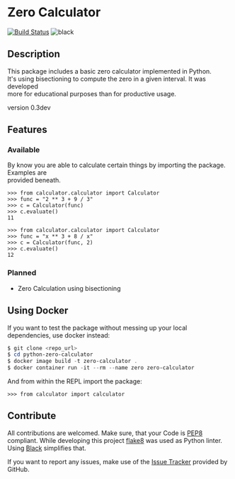 # Zero Calculator #
[![Build Status](https://travis-ci.org/DahlitzFlorian/python-zero-calculator.svg?branch=master)](https://travis-ci.org/DahlitzFlorian/python-zero-calculator)
![black](https://img.shields.io/badge/code%20style-black-000000.svg)
## Description ##
This package includes a basic zero calculator implemented in Python.<br>
It's using bisectioning to compute the zero in a given interval. It was developed<br>
more for educational purposes than for productive usage.

version 0.3dev

## Features ##
### Available ###
By know you are able to calculate certain things by importing the package. Examples are<br>
provided beneath.

```python3
>>> from calculator.calculator import Calculator
>>> func = "2 ** 3 + 9 / 3"
>>> c = Calculator(func)
>>> c.evaluate()
11
```

```python3
>>> from calculator.calculator import Calculator
>>> func = "x ** 3 + 8 / x"
>>> c = Calculator(func, 2)
>>> c.evaluate()
12
```

### Planned ###
- Zero Calculation using bisectioning

## Using Docker ##
If you want to test the package without messing up your local
dependencies, use docker instead:

```PowerShell
$ git clone <repo_url>
$ cd python-zero-calculator
$ docker image build -t zero-calculator .
$ docker container run -it --rm --name zero zero-calculator
```

And from within the REPL import the package:

```python3
>>> from calculator import calculator
```

## Contribute ##
All contributions are welcomed. Make sure, that your Code is
[PEP8](https://www.python.org/dev/peps/pep-0008/) compliant. While
developing this project [flake8](http://flake8.pycqa.org/en/latest/)
was used as Python linter. Using [Black](https://github.com/ambv/black)
simplifies that.

If you want to report any issues, make use of the [Issue Tracker](https://github.com/DahlitzFlorian/python-zero-calculator/issues) provided by GitHub.
